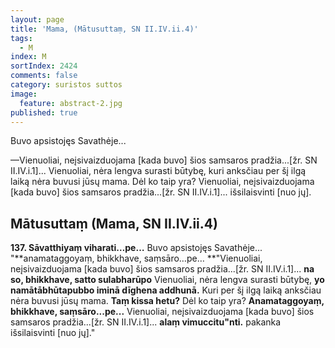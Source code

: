 ```yaml
---
layout: page
title: 'Mama, (Mātusuttaṃ, SN II.IV.ii.4)'
tags:
  - M
index: M
sortIndex: 2424
comments: false
category: suristos suttos
image:
  feature: abstract-2.jpg
published: true
---
```


Buvo apsistojęs Savathėje...

—Vienuoliai, neįsivaizduojama [kada buvo] šios samsaros pradžia...[žr. SN II.IV.i.1]... Vienuoliai, nėra lengva surasti būtybę, kuri anksčiau per šį ilgą laiką nėra buvusi jūsų mama. Dėl ko taip yra? Vienuoliai, neįsivaizduojama [kada buvo] šios samsaros pradžia...[žr. SN II.IV.i.1]... išsilaisvinti [nuo jų].

## Mātusuttaṃ (Mama, SN II.IV.ii.4)

**137. Sāvatthiyaṃ viharati…pe…** Buvo apsistojęs Savathėje... "**anamataggoyaṃ, bhikkhave, saṃsāro…pe… **"Vienuoliai, neįsivaizduojama [kada buvo] šios samsaros pradžia...[žr. SN II.IV.i.1]... **na so, bhikkhave, satto sulabharūpo** Vienuoliai, nėra lengva surasti būtybę, **yo namātābhūtapubbo iminā dīghena addhunā.** Kuri per šį ilgą laiką anksčiau nėra buvusi jūsų mama. **Taṃ kissa hetu?** Dėl ko taip yra? **Anamataggoyaṃ, bhikkhave, saṃsāro...pe...** Vienuoliai, neįsivaizduojama [kada buvo] šios samsaros pradžia...[žr. SN II.IV.i.1]... **alaṃ vimuccitu"nti.** pakanka išsilaisvinti [nuo jų]."
